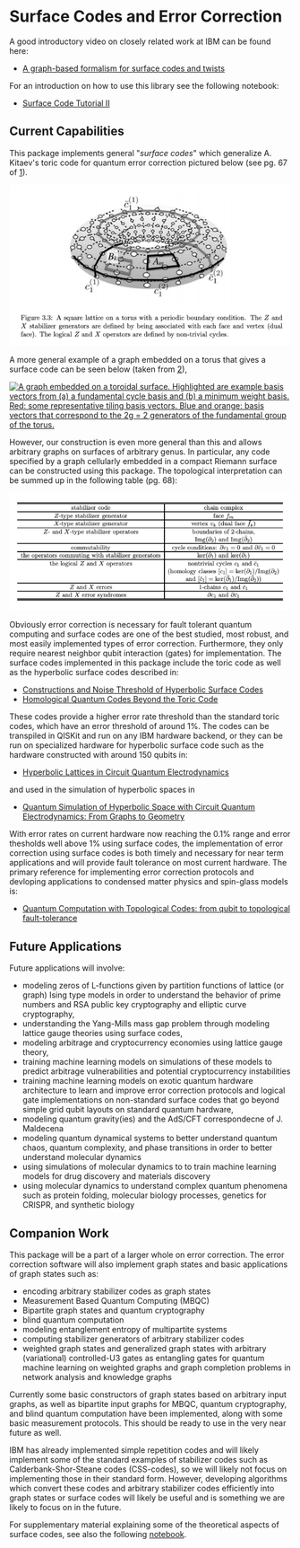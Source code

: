 # Surface Codes and Error Correction

A good introductory video on closely related work at IBM can be found here: 
- [A graph-based formalism for surface codes and twists](https://www.youtube.com/watch?v=Ca85qdptceQ)

For an introduction on how to use this library see the following notebook:

- [Surface Code Tutorial II](https://github.com/The-Singularity-Research/QISKit-Surface-Codes/blob/master/surface_code_tutorial_2.ipynb)

## Current Capabilities 

This package implements general "*surface codes*" which 
generalize A. Kitaev's toric code for quantum error 
correction pictured below (see pg. 67 of [1](https://arxiv.org/pdf/1504.01444.pdf)). 

![Torus Code](https://github.com/The-Singularity-Research/QISKit-Surface-Codes/blob/master/Use%20Case%20Examples/torus_code.png)

A more general example of a graph embedded on a torus that gives a surface code can be seen below (taken from [2](https://www.groundai.com/project/extracting-hidden-hierarchies-in-3d-distribution-networks/1)), 

<a href="https://www.researchgate.net/figure/A-graph-embedded-on-a-toroidal-surface-Highlighted-are-example-basis-vectors-from-a-a_fig2_266972115"><img src="https://www.researchgate.net/profile/Carl_Modes/publication/266972115/figure/fig2/AS:667811957440518@1536230186800/A-graph-embedded-on-a-toroidal-surface-Highlighted-are-example-basis-vectors-from-a-a.ppm" alt="A graph embedded on a toroidal surface. Highlighted are example basis vectors from (a) a fundamental cycle basis and (b) a minimum weight basis. Red: some representative tiling basis vectors. Blue and orange: basis vectors that correspond to the 2g = 2 generators of the fundamental group of the torus."/></a>

However, our construction is even more general than this and allows 
arbitrary graphs on surfaces of arbitrary genus. 
In particular, any code specified by a 
graph cellularly embedded in a compact Riemann
surface can be constructed using this package. The topological 
interpretation can be summed up in the following table (pg. 68):

![Table](https://github.com/The-Singularity-Research/QISKit-Surface-Codes/blob/master/Use%20Case%20Examples/table.png)

Obviously error
correction is necessary for fault tolerant quantum computing
and surface codes are one of the best studied, most
robust, and most easily implemented types of error 
correction. Furthermore, they only require nearest neighbor
qubit interaction (gates) for implementation. The surface codes
implemented in this package include the toric code as well as
the hyperbolic surface codes described in:
- [Constructions and Noise Threshold of Hyperbolic
Surface Codes](https://arxiv.org/pdf/1506.04029.pdf)
- [Homological Quantum Codes
Beyond the Toric Code](https://arxiv.org/pdf/1802.01520.pdf)

These codes provide a higher error rate threshold than the 
standard toric codes, which have an error threshold of around 
1%. The codes can be transpiled in QISKit and run on any IBM 
hardware backend, or they can be run on specialized hardware 
for hyperbolic surface code such as the hardware constructed 
with around 150 qubits in:
- [Hyperbolic Lattices in Circuit Quantum Electrodynamics](https://arxiv.org/pdf/1802.09549.pdf)

and used in the simulation of hyperbolic spaces in 
- [Quantum Simulation of Hyperbolic Space with Circuit Quantum Electrodynamics:
From Graphs to Geometry](https://arxiv.org/pdf/1910.12318.pdf)

With error rates on current hardware now reaching the 0.1% range
and error thesholds well above 1% using surface codes, 
the implementation of error correction using surface codes is both
timely and necessary for near term applications and will provide
fault tolerance on most current hardware. The primary reference 
for implementing error correction protocols and devloping 
applications to condensed matter physics and spin-glass models is: 
- [Quantum Computation with Topological Codes: from qubit to topological fault-tolerance](https://arxiv.org/pdf/1504.01444.pdf)

## Future Applications 
Future applications will involve: 
- modeling zeros of L-functions given by partition functions 
of lattice (or graph) Ising type models in order to understand 
the behavior of prime numbers and RSA public key cryptography 
and elliptic curve cryptography, 
- understanding the Yang-Mills mass gap problem through 
modeling lattice gauge theories using surface codes, 
- modeling arbitrage and cryptocurrency economies using lattice 
gauge theory, 
- training machine learning models on simulations of these 
models to predict arbitrage vulnerabilities and potential 
cryptocurrency instabilities
- training machine learning models on exotic quantum hardware 
architecture to learn and improve error correction protocols 
and logical gate implementations on non-standard surface codes 
that go beyond simple grid qubit layouts on standard quantum 
hardware, 
- modeling quantum gravity(ies) and the AdS/CFT correspondecne 
of J. Maldecena
- modeling quantum dynamical systems to better understand
quantum chaos, quantum complexity, and phase transitions in
order to better understand molecular dynamics
- using simulations of molecular dynamics to to train 
machine learning models for drug discovery and materials
discovery
- using molecular dynamics to understand complex quantum 
phenomena such as protein folding, molecular biology processes,
genetics for CRISPR, and synthetic biology

## Companion Work
This package will be a part of a larger whole on error correction. 
The error correction software will also implement graph states
and basic applications of graph states such as:

- encoding arbitrary stabilizer codes as graph states
- Measurement Based Quantum Computing (MBQC)
- Bipartite graph states and quantum cryptography
- blind quantum computation
- modeling entanglement entropy of multipartite systems
- computing stabilizer generators of arbitrary stabilizer codes
- weighted graph states and generalized graph states with
arbitrary (variational) controlled-U3 gates as entangling 
gates for quantum machine learning on weighted graphs and 
graph completion problems in network analysis and 
knowledge graphs

Currently some basic constructors of graph states based on 
arbitrary input graphs, as well as bipartite input graphs for
MBQC, quantum cryptography, and blind quantum computation have
been implemented, along with some basic measurement protocols.
This should be ready to use in the very near future as well.

IBM has already implemented simple repetition codes and will 
likely implement some of the standard examples of stabilizer 
codes such as Calderbank-Shor-Steane codes (CSS-codes), so we 
will likely not focus on implementing those in their standard
form. However, developing algorithms which convert these codes
and arbitrary stabilizer codes efficiently into graph states 
or surface codes will likely be useful and is something we are 
likely to focus on in the future.

For supplementary material explaining some of the theoretical 
aspects of surface codes, see also the following [notebook](https://github.com/The-Singularity-Research/Surface-Codes).

